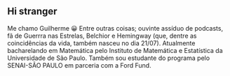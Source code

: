 ## Hi stranger

Me chamo Guilherme :grinning: Entre outras coisas; ouvinte assíduo de podcasts, fã de Guerrra nas Estrelas, Belchior e Hemingway (que, dentre as coincidências da vida, também nasceu no dia 21/07). 
Atualmente bacharelando em Matemática pelo Instituto de Matemática e Estatística da Universidade de São Paulo. Também sou estudante do programa <Ford-Enter>  pelo SENAI-SÃO PAULO em parceria com a Ford Fund. 

<!--

**guilhermefes/guilhermefes** is a ✨ _special_ ✨ repository because its `README.md` (this file) appears on your GitHub profile.

Here are some ideas to get you started:

- 🔭 I’m currently working on ...
- 🌱 I’m currently learning ...
- 👯 I’m looking to collaborate on ...
- 🤔 I’m looking for help with ...
- 💬 Ask me about ...
- 📫 How to reach me: ...
- 😄 Pronouns: ...
- ⚡ Fun fact: ...
 -->
 
